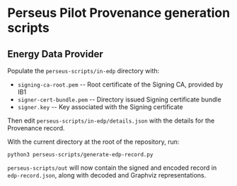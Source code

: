 # Perseus Pilot Provenance generation scripts

## Energy Data Provider

Populate the `perseus-scripts/in-edp` directory with:

* `signing-ca-root.pem` -- Root certificate of the Signing CA, provided by IB1
* `signer-cert-bundle.pem` -- Directory issued Signing certificate bundle
* `signer.key` -- Key associated with the Signing certificate

Then edit `perseus-scripts/in-edp/details.json` with the details for the Provenance record.

With the current directory at the root of the repository, run:

```
python3 perseus-scripts/generate-edp-record.py
```

`perseus-scripts/out` will now contain the signed and encoded record in `edp-record.json`, along with decoded and Graphviz representations.

